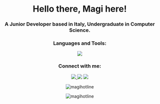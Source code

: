 <h1 align="center">Hello there, Magi here!</h1>
<h3 align="center">A Junior Developer based in Italy, Undergraduate in Computer Science.</h3>


<h3 align="center">Languages and Tools:</h3>
<p align="center"> 
<a href="https://imbrianipaolo.com">
    <img src="https://skillicons.dev/icons?i=c,cpp,java,py,html,css,php,mysql,js,ts,astro,git,latex,r,godot" />
  </a>
</p>


<h3 align="center">Connect with me:</h3>
<p align="center">
  <a target=_blank href="https://www.linkedin.com/in/paolo-imbriani-ba1b7b215/">
    <img src="https://skillicons.dev/icons?i=linkedin" />
  </a>
 <img src="https://skillicons.dev/icons?i=discord"/>
  <a href="mailto:paoloimbrmagi@gmail.com">
    <img src="https://skillicons.dev/icons?i=gmail"/>
  </a>
</p>

<p align="center"> <img src="https://komarev.com/ghpvc/?username=magihotline&label=Profile%20views&color=0e75b6&style=flat" alt="magihotline" /> </p>

<p align="center"> <img  src="https://github-readme-stats.vercel.app/api/top-langs?username=magihotline&show_icons=true&locale=en&layout=compact" alt="magihotline" /></p>
